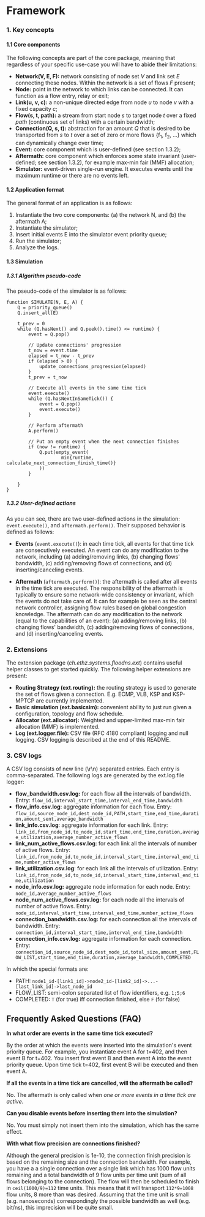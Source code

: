 # Framework

### 1. Key concepts

#### 1.1 Core components

The following concepts are part of the core package, meaning that regardless of your specific use-case you will have to abide their limitations:
- **Network(V, E, F):** network consisting of node set *V* and link set *E* connecting these nodes. Within the network is a set of flows *F* present;
- **Node:** point in the network to which links can be connected. It can function as a flow entry, relay or exit;
- **Link(u, v, c):** a non-unique directed edge from node *u* to node *v* with a fixed capacity *c*;
- **Flow(s, t, path):** a stream from start node *s* to target node *t* over a fixed *path* (continuous set of links) with a certain bandwidth;
- **Connection(Q, s, t):** abstraction for an amount *Q* that is desired to be transported from *s* to *t* over a set of zero or more flows {f<sub>1</sub>, f<sub>2</sub>, ...} which can dynamically change over time;
- **Event:** core component which is user-defined (see section 1.3.2);
- **Aftermath:** core component which enforces some state invariant (user-defined; see section 1.3.2), for example max-min fair (MMF) allocation;
- **Simulator:** event-driven single-run engine. It executes events until the maximum runtime or there are no events left.

#### 1.2 Application format

The general format of an application is as follows:

1. Instantiate the two core components: (a) the network N, and (b) the aftermath A;
2. Instantiate the simulator;
3. Insert initial events E into the simulator event priority queue;
4. Run the simulator;
5. Analyze the logs.

#### 1.3 Simulation

##### 1.3.1 Algorithm pseudo-code

The pseudo-code of the simulator is as follows:

```
function SIMULATE(N, E, A) {
    Q = priority_queue()
    Q.insert_all(E)
    
    t_prev = 0
    while (Q.hasNext() and Q.peek().time() <= runtime) {
        event = Q.pop()
        
        // Update connections' progression
        t_now = event.time
        elapsed = t_now - t_prev
        if (elapsed > 0) {
            update_connections_progression(elapsed)
        }
        t_prev = t_now
        
        // Execute all events in the same time tick
        event.execute()
        while (Q.hasNextInSameTick()) {
            event = Q.pop()
            event.execute()
        }
        
        // Perform aftermath
        A.perform()
        
        // Put an empty event when the next connection finishes
        if (now != runtime) {
            Q.put(empty_event(
                    min{runtime, calculate_next_connection_finish_time()}
            ))
        }
    
    }
}
```

##### 1.3.2 User-defined actions

As you can see, there are two user-defined actions in the simulation: `event.execute()`, and `aftermath.perform()`. Their supposed behavior is defined as follows:

* **Events** (`event.execute()`): in each time tick, all events for that time tick are consecutively executed. An event can do any modification to the network, including (a) adding/removing links, (b) changing flows' bandwidth, (c) adding/removing flows of connections, and (d) inserting/canceling events. 

* **Aftermath** (`aftermath.perform()`): the aftermath is called after all events in the time tick are executed. The responsibility of the aftermath is typically to ensure some network-wide consistency or invariant, which the events do not take care of. It can for example be seen as the central network controller, assigning flow rules based on global congestion knowledge. The aftermath can do any modification to the network (equal to the capabilities of an event): (a) adding/removing links, (b) changing flows' bandwidth, (c) adding/removing flows of connections, and (d) inserting/canceling events. 

### 2. Extensions

The extension package (*ch.ethz.systems.floodns.ext*) contains useful helper classes to get started quickly. The following helper extensions are present:
- **Routing Strategy (ext.routing):** the routing strategy is used to generate the set of flows given a connection. E.g. ECMP, VLB, KSP and KSP-MPTCP are currently implemented.
- **Basic simulation (ext.basicsim):** convenient ability to just run given a configuration, topology and flow schedule.
- **Allocator (ext.allocator):** Weighted and upper-limited max-min fair allocation (MMF) is implemented.
- **Log (ext.logger.file):** CSV file (RFC 4180 compliant) logging and null logging. CSV logging is described at the end of this README.

### 3. CSV logs

A CSV log consists of new line (\r\n) separated entries. Each entry is comma-separated. The following logs are generated by the ext.log.file logger:
* **flow_bandwidth.csv.log:** for each flow all the intervals of bandwidth. Entry: `flow_id,interval_start_time,interval_end_time,bandwidth`
* **flow_info.csv.log**: aggregate information for each flow. Entry: `flow_id,source_node_id,dest_node_id,PATH,start_time,end_time,duration,amount_sent,average_bandwidth`
* **link_info.csv.log**: aggregate information for each link. Entry: `link_id,from_node_id,to_node_id,start_time,end_time,duration,average_utilization,average_number_active_flows`
* **link_num_active_flows.csv.log**: for each link all the intervals of number of active flows. Entry: `link_id,from_node_id,to_node_id,interval_start_time,interval_end_time,number_active_flows`
* **link_utilization.csv.log**: for each link all the intervals of utilization. Entry: `link_id,from_node_id,to_node_id,interval_start_time,interval_end_time,utilization`
* **node_info.csv.log:** aggregate node information for each node. Entry: `node_id,average_number_active_flows`
* **node_num_active_flows.csv.log:** for each node all the intervals of number of active flows. Entry: `node_id,interval_start_time,interval_end_time,number_active_flows`
* **connection_bandwidth.csv.log:** for each connection all the intervals of bandwidth. Entry: `connection_id,interval_start_time,interval_end_time,bandwidth`
* **connection_info.csv.log:** aggregate information for each connection. Entry: `connection_id,source_node_id,dest_node_id,total_size,amount_sent,FLOW_LIST,start_time,end_time,duration,average_bandwidth,COMPLETED`

In which the special formats are:

* PATH: `node1_id-[link1_id]->node2_id-[link2_id]->...-[last_link_id]->last_node_id`
* FLOW_LIST: semi-colon separated list of flow identifiers, e.g. `1;5;6`
* COMPLETED: `T` (for true) iff connection finished, else `F` (for false)


## Frequently Asked Questions (FAQ)

**In what order are events in the same time tick executed?**

By the order at which the events were inserted into the simulation's event priority queue. For example, you instantiate event A for t=402, and then event B for t=402. You insert first event B and then event A into the event priority queue. Upon time tick t=402, first event B will be executed and then event A.

**If all the events in a time tick are cancelled, will the aftermath be called?**

No. The aftermath is only called when *one or more events in a time tick are active*.

**Can you disable events before inserting them into the simulation?**

No. You must simply not insert them into the simulation, which has the same effect.

**With what flow precision are connections finished?**

Although the general precision is 1e-10, the connection finish precision is based on the remaining size and the connection bandwidth. For example, you have a a single connection over a single link which has 1000 flow units remaining and a total bandwidth of 9 flow units per time unit (sum of all flows belonging to the connection). The flow will then be scheduled to finish in `ceil(1000/9)=112` time units. This means that it will transport `112*9=1008` flow units, 8 more than was desired. Assuming that the time unit is small (e.g. nanoseconds) correspondingly the possible bandwidth as well (e.g. bit/ns), this imprecision will be quite small.
